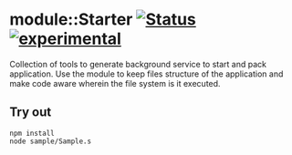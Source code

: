 
# module::Starter  [![Status](https://github.com/Wandalen/wStarter/workflows/Publish/badge.svg)](https://github.com/Wandalen/wStarter/actions?query=workflow%3APublish) [![experimental](https://img.shields.io/badge/stability-experimental-orange.svg)](https://github.com/emersion/stability-badges#experimental)

Collection of tools to generate background service to start and pack application. Use the module to keep files structure of the application and make code aware wherein the file system is it executed.

## Try out
```
npm install
node sample/Sample.s
```



